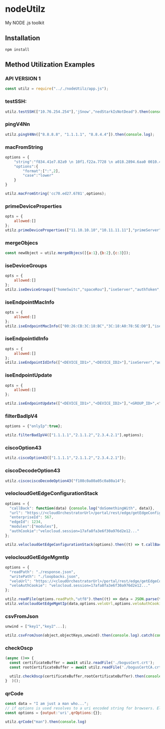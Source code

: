 # nodeUtilz
My NODE .js toolkit

## Installation

    npm install

## Method Utilization Examples

### API VERSION 1
```js
const utilz = require(".././nodeUtilz/app.js");
```

### testSSH:
```js
utilz.testSSH(["10.76.254.254"],'jSnow',"nedStarkIsNotDead").then(console.log);
```

### pingV4Nn
```js
utilz.pingV4Nn(["8.8.8.8", "1.1.1.1", "8.8.4.4"]).then(console.log);
```

### macFromString
```js
options = {
	"string":"f834.41e7.82a9 \n 10f1.f22a.7728 \n a018.2894.6aa0 0010.4918.33dc",
	"options":{
		"format":[":",2],
		"case":"lower"
	}
}

utilz.macFromString('cc70.ed27.6781',options);
```

### primeDeviceProperties
```js
opts = {
    allowed:[]
};
utilz.primeDeviceProperties(["11.10.10.10","10.11.11.11"],"primeServer","authToken",opts).then(console.log).catch(console.log);
```

### mergeObjecs
```js
const newObject = utilz.mergeObjecs([{a:1},{b:2},{c:3}]);
```

### iseDeviceGroups
```js
opts = {
    allowed:[]
};
utilz.iseDeviceGroups(["homeSwitc","spaceRou"],"iseServer","authToken",opts).then(console.log).catch(console.log);
```

### iseEndpointMacInfo
```js
opts = {
    allowed:[]
};
utilz.iseEndpointMacInfo(["00:26:CB:3C:18:BC","3C:18:A0:78:5E:D0"],"iseServer","authToken",opts).then(console.log).catch(console.log);
```

### iseEndpointIdInfo
```js
opts = {
    allowed:[]
};
utilz.iseEndpointIdInfo(["<DEVICE_ID1>","<DEVICE_ID2>"],"iseServer","authToken",opts).then(console.log).catch(console.log);
```

### iseEndpointUpdate
```js
opts = {
    allowed:[]
};

utilz.iseEndpointUpdate(["<DEVICE_ID1>","<DEVICE_ID2>"],"<GROUP_ID>",<"DESCRIPTION">,"iseServer","authToken",opts).then(console.log).catch(console.log);
```

### filterBadIpV4
```js
options = {"onlyIp":true};

utilz.filterBadIpV4(["1.1.1.1","2.1.1.2","2.3.4.2.1"],options);
```

### ciscoOption43
```js
utilz.ciscoOption43(["1.1.1.1","2.1.1.2","2.3.4.2.1"]);
```

### ciscoDecodeOption43
```js
utilz.ciscociscoDecodeOption43("f108c0a80a05c0a80a14");
```

### velocloudGetEdgeConfigurationStack
```js
options = {
  "callBack": function(data) {console.log("doSomethingWith", data)},
  "url": "https://<cloudOrchestratorUrl>/portal/rest/edge/getEdgeConfigurationStack",
  "enterpriseId": 567,
  "edgeId": 1234,
  "modules":["modules"],
  "authCookie":"velocloud.session=17afa8fa3e6f30a976d2e12..."
};

utilz.velocloudGetEdgeConfigurationStack(options).then((t) => t.callBack(Object.keys(t.response))).catch(console.log);
```

### velocloudGetEdgeMgmtIp
```js
options = {
  "readPath": "./response.json",
  "writePath": "./loopbacks.json",
  "veloUrl": "https://<cloudOrchestratorUrl>/portal/rest/edge/getEdgeConfigurationStack",
  "veloAuthCookie": "velocloud.session=17afa8fa3e6f30a976d2e12..."
};

utilz.readFile(options.readPath,"utf8").then((t) => data = JSON.parse(t));
utilz.velocloudGetEdgeMgmtIp(data,options.veloUrl,options.veloAuthCookie).then((t) => utilz.writeFile("./loopbacks.json",JSON.stringify(t,null,"\t"),"utf8").catch(console.log));
```

### csvFromJson
```js
unwind = ["key1","key2"...];

utilz.csvFromJson(object,objectKeys,unwind).then(console.log).catch(console.log)
```

### checkOscp
```js
(async ()=> {
  const certificateBuffer = await utilz.readFile('./bogusCert.crt'); 
  const rootCertificateBuffer = await utilz.readFile('./bogusCertCA.crt');

  utilz.checkOscp(certificateBuffer,rootCertificateBuffer).then(console.log).catch(console.log)
}  )();
```

### qrCode
```js
const data = "I am just a man who...";
// if options is used resolves to a uri encoded string for browsers. Else attempts to print image to console.
const options = {output:'uri',qrOptions:{}}; 

utilz.qrCode("man").then(console.log)
```
